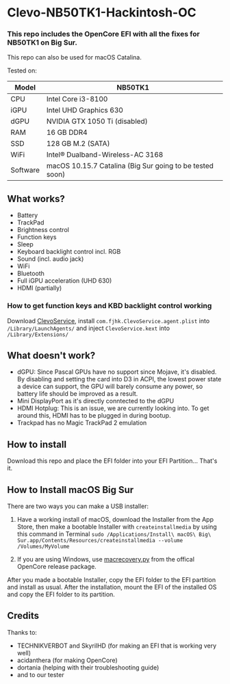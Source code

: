 # Clevo-NB50TK1-Hackintosh-OC

### This repo includes the OpenCore EFI with all the fixes for NB50TK1 on Big Sur.

This repo can also be used for macOS Catalina.

Tested on:

Model | NB50TK1
------------- | ---------------
CPU | Intel Core i3-8100
iGPU | Intel UHD Graphics 630
dGPU | NVIDIA GTX 1050 Ti (disabled)
RAM | 16 GB DDR4
SSD | 128 GB M.2 (SATA)
WiFi | Intel® Dualband-Wireless-AC 3168
Software | macOS 10.15.7 Catalina (Big Sur going to be tested soon)

## What works?

* Battery
* TrackPad
* Brightness control
* Function keys
* Sleep
* Keyboard backlight control incl. RGB
* Sound (incl. audio jack)
* WiFi
* Bluetooth
* Full iGPU acceleration (UHD 630)
* HDMI (partially)

### How to get function keys and KBD backlight control working

Download [ClevoService](https://github.com/FreeJHack/ClevoService), install `com.fjhk.ClevoService.agent.plist` into `/Library/LaunchAgents/` and inject `ClevoService.kext` into `/Library/Extensions/`

## What doesn't work?

* dGPU: Since Pascal GPUs have no support since Mojave, it's disabled. By disabling and setting the card into D3 in ACPI, the lowest power state a device can support, the GPU will barely consume any power, so battery life should be improved as a result.
* Mini DisplayPort as it's directly conntected to the dGPU
* HDMI Hotplug: This is an issue, we are currently looking into. To get around this, HDMI has to be plugged in during bootup.
* Trackpad has no Magic TrackPad 2 emulation

## How to install

Download this repo and place the EFI folder into your EFI Partition... That's it.

## How to Install macOS Big Sur

There are two ways you can make a USB installer:

1. Have a working install of macOS, download the Installer from the App Store, then make a bootable Installer with `createinstallmedia` by using this command in Terminal `sudo /Applications/Install\ macOS\ Big\ Sur.app/Contents/Resources/createinstallmedia --volume /Volumes/MyVolume`

2. If you are using Windows, use [macrecovery.py](https://dortania.github.io/OpenCore-Install-Guide/installer-guide/winblows-install.html) from the offical OpenCore release package.

After you made a bootable Installer, copy the EFI folder to the EFI partition and install as usual. After the installation, mount the EFI of the installed OS and copy the EFI folder to its partition.


## Credits

Thanks to:

* TECHNIKVERBOT and SkyrilHD (for making an EFI that is working very well)
* acidanthera (for making OpenCore)
* dortania (helping with their troubleshooting guide)
* and to our tester
